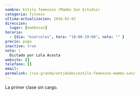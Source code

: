 ```yaml
---
nombre: Estilo femenino (Mambo Son Estudio)
categoria: fitness
ultima-actualizacion: 2016-02-02
direccion: 
  lugar: [mamboson]
horario: 
  - {dia: "miércoles", hora: "18:00-19:00", nota: "" }
precio: pago
inactive: true
nota: | 
  Dictado por Lola Acosta
website: []
telefono: []
email: 
permalink: /rio-grande/entidades/estilo-femenino-mambo-son/
---
```


La primer clase sin cargo.